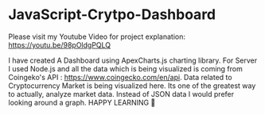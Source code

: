 # JavaScript-Crytpo-Dashboard
Please visit my Youtube Video for project explanation: https://youtu.be/98pOldgPQLQ

I have created A Dashboard using ApexCharts.js charting library. For Server I used Node.js and all the data which is being visualized is coming from Coingeko's API : https://www.coingecko.com/en/api.
Data related to Cryptocurrency Market is being visualized here. Its one of the greatest way to actually, analyze market data. Instead of JSON data I would prefer looking around a graph.
HAPPY LEARNING 💖
